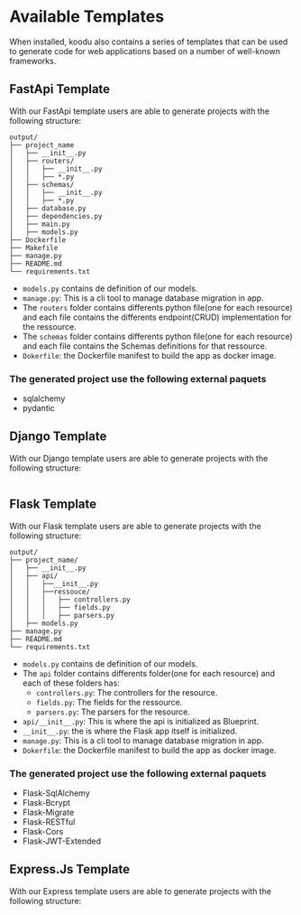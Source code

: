 # Available Templates

When installed, koodu also contains a series of templates that can be used to generate code for web applications based on a number of well-known frameworks.

## FastApi Template

With our FastApi template users are able to generate projects with the following structure:

```
output/
├── project_name
│   ├── __init__.py
│   ├── routers/
│   │   ├── __init__.py
│   │   ├── *.py
│   ├── schemas/
│   │   ├── __init__.py
│   │   ├── *.py
│   ├── database.py
│   ├── dependencies.py
│   ├── main.py
│   ├── models.py
├── Dockerfile
├── Makefile
├── manage.py
├── README.md
└── requirements.txt
```

* `models.py` contains de definition of our models.
* `manage.py`: This is a cli tool to manage database migration in app.
* The `routers` folder contains differents python file(one for each resource) and each file contains the differents endpoint(CRUD) implementation for the ressource.
* The `schemas` folder contains differents python file(one for each resource) and each file contains the Schemas definitions for that ressource.
* `Dokerfile`: the Dockerfile manifest to build the app as docker image.

### The generated project use the following external paquets

* sqlalchemy
* pydantic


## Django Template

With our Django template users are able to generate projects with the following structure:

```

```

## Flask Template

With our Flask template users are able to generate projects with the following structure:

```
output/
├── project_name/
│   ├── __init__.py
│   ├── api/
│   │   ├──__init__.py
│   │   ├──ressouce/
│   │   │   ├── controllers.py
│   │   │   ├── fields.py
│   │   │   ├── parsers.py
│   ├── models.py
├── manage.py
├── README.md
└── requirements.txt
```

* `models.py` contains de definition of our models.
* The `api` folder contains differents folder(one for each resource) and each of these folders has:
    * `controllers.py`: The controllers for the resource.
    * `fields.py`: The fields for the ressource.
    * `parsers.py`: The parsers for the resource.
* `api/__init__.py`: This is where the api is initialized as Blueprint.
* `__init__.py`: the is where the Flask app itself is initialized.
* `manage.py`: This is a cli tool to manage database migration in app.
* `Dokerfile`: the Dockerfile manifest to build the app as docker image.

### The generated project use the following external paquets

* Flask-SqlAlchemy
* Flask-Bcrypt
* Flask-Migrate
* Flask-RESTful
* Flask-Cors
* Flask-JWT-Extended


## Express.Js Template

With our Express template users are able to generate projects with the following structure:

```

```
